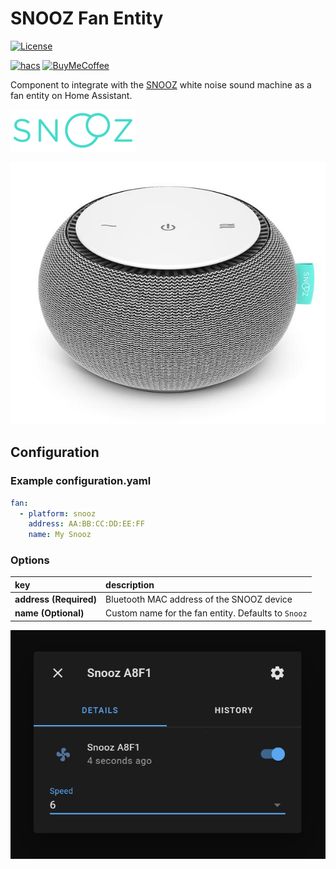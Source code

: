 # SNOOZ Fan Entity
[![License][license-shield]](LICENSE)

[![hacs][hacsbadge]][hacs]
[![BuyMeCoffee][buymecoffeebadge]][buymecoffee]

Component to integrate with the [SNOOZ][snooz] white noise sound machine as a fan entity on Home Assistant.

![SNOOZ logo][snoozlogo]

![SNOOZ device][snoozdevice]

## Configuration

### Example configuration.yaml
```yaml
fan:
  - platform: snooz
    address: AA:BB:CC:DD:EE:FF
    name: My Snooz
```

### Options
key | description
:--- | :---
**address (Required)** | Bluetooth MAC address of the SNOOZ device
**name (Optional)** | Custom name for the fan entity. Defaults to `Snooz`

![Home Assistant screenshot][screenshot]

[snooz]: https://getsnooz.com/
[snoozlogo]: snooz.png
[snoozdevice]: device.jpg
[screenshot]: screenshot.png
[buymecoffee]: https://www.buymeacoffee.com/abrunkhorst
[buymecoffeebadge]: https://img.shields.io/badge/buy%20me%20a%20coffee-donate-blue.svg?style=for-the-badge
[commits-shield]: https://img.shields.io/github/commit-activity/y/AustinBrunkhorst/snooz.svg?style=for-the-badge
[commits]: https://github.com/custom-components/blueprint/commits/master
[hacs]: https://github.com/custom-components/hacs
[hacsbadge]: https://img.shields.io/badge/HACS-Custom-orange.svg?style=for-the-badge
[license-shield]: https://img.shields.io/github/license/AustinBrunkhorst/snooz.svg?style=for-the-badge
